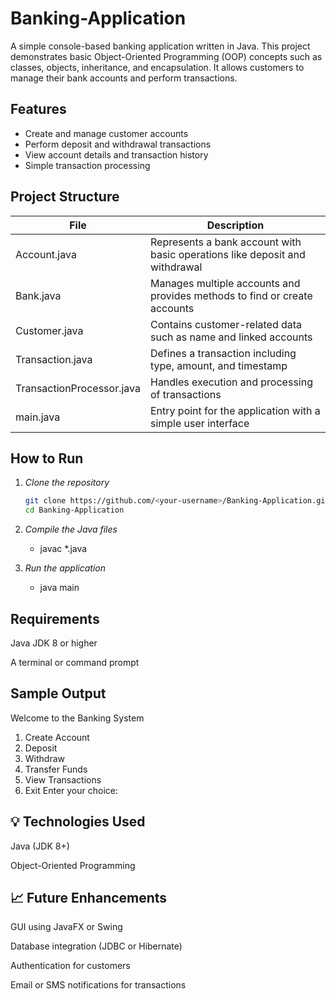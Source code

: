 # Banking-Application

A simple console-based banking application written in Java. This project demonstrates basic Object-Oriented Programming (OOP) concepts such as classes, objects, inheritance, and encapsulation. It allows customers to manage their bank accounts and perform transactions.

## Features

- Create and manage customer accounts
- Perform deposit and withdrawal transactions
- View account details and transaction history
- Simple transaction processing

## Project Structure

| File | Description |
|------|-------------|
| Account.java | Represents a bank account with basic operations like deposit and withdrawal |
| Bank.java | Manages multiple accounts and provides methods to find or create accounts |
| Customer.java | Contains customer-related data such as name and linked accounts |
| Transaction.java | Defines a transaction including type, amount, and timestamp |
| TransactionProcessor.java | Handles execution and processing of transactions |
| main.java | Entry point for the application with a simple user interface |

## How to Run

1. *Clone the repository*
   ```bash
   git clone https://github.com/<your-username>/Banking-Application.git
   cd Banking-Application
2. *Compile the Java files*
   
    - javac *.java
   
3. *Run the application*

   - java main



## Requirements

Java JDK 8 or higher

A terminal or command prompt


## Sample Output
Welcome to the Banking System
1. Create Account
2. Deposit
3. Withdraw
4. Transfer Funds
5. View Transactions
6. Exit
Enter your choice:

## 💡 Technologies Used
Java (JDK 8+)

Object-Oriented Programming

## 📈 Future Enhancements
GUI using JavaFX or Swing

Database integration (JDBC or Hibernate)

Authentication for customers

Email or SMS notifications for transactions



